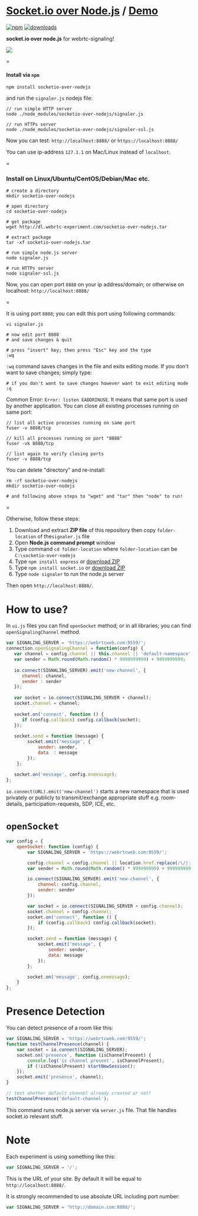 # [Socket.io over Node.js](https://github.com/muaz-khan/WebRTC-Experiment/blob/master/socketio-over-nodejs) / [Demo](https://www.webrtc-experiment.com/video-conferencing/) 

[![npm](https://img.shields.io/npm/v/socketio-over-nodejs.svg)](https://npmjs.org/package/socketio-over-nodejs) [![downloads](https://img.shields.io/npm/dm/socketio-over-nodejs.svg)](https://npmjs.org/package/socketio-over-nodejs)

**socket.io over node.js** for webrtc-signaling!

<a href="https://nodei.co/npm/socketio-over-nodejs/">
    <img src="https://nodei.co/npm/socketio-over-nodejs.png">
</a>

=

#### Install via `npm`

```
npm install socketio-over-nodejs
```

and run the `signaler.js` nodejs file:

```
// run simple HTTP server
node ./node_modules/socketio-over-nodejs/signaler.js

// run HTTPs server
node ./node_modules/socketio-over-nodejs/signaler-ssl.js
```

Now you can test: `http://localhost:8888/` or `https://localhost:8888/`

You can use ip-address `127.1.1` on Mac/Linux instead of `localhost`.

=

### Install on Linux/Ubuntu/CentOS/Debian/Mac etc.

```
# create a directory
mkdir socketio-over-nodejs

# open directory
cd socketio-over-nodejs

# get package
wget http://dl.webrtc-experiment.com/socketio-over-nodejs.tar

# extract package
tar -xf socketio-over-nodejs.tar

# run simple node.js server
node signaler.js

# run HTTPs server
node signaler-ssl.js
```

Now, you can open port `8888` on your ip address/domain; or otherwise on localhost: `http://localhost:8888/`

=

It is using port `8888`; you can edit this port using following commands:

```
vi signaler.js

# now edit port 8888
# and save changes & quit

# press "insert" key; then press "Esc" key and the type
:wq
```

`:wq` command saves changes in the file and exits editing mode. If you don't want to save changes; simply type:

```
# if you don't want to save changes however want to exit editing mode
:q
```

Common Error: `Error: listen EADDRINUSE`. It means that same port is used by another application. You can close all existing processes running on same port:

```
// list all active processes running on same port
fuser -v 8888/tcp

// kill all processes running on port "8888"
fuser -vk 8888/tcp

// list again to verify closing ports
fuser -v 8888/tcp
```

You can delete "directory" and re-install:

```
rm -rf socketio-over-nodejs
mkdir socketio-over-nodejs

# and following above steps to "wget" and "tar" then "node" to run!
```

=

Otherwise, follow these steps:

1. Download and extract **ZIP file** of this repository then copy `folder-location` of the`signaler.js` file
2. Open **Node.js command prompt** window
3. Type command `cd folder-location` where `folder-location` can be `C:\socketio-over-nodejs`
4. Type `npm install express` or [download ZIP](http://code.snyco.net/node_modules/express.zip)
5. Type `npm install socket.io` or [download ZIP](http://code.snyco.net/node_modules/socket.io.zip)
6. Type `node signaler` to run the node.js server

Then open `http://localhost:8888/`.

# How to use?

In `ui.js` files you can find `openSocket` method; or in all libraries; you can find `openSignalingChannel` method.

```javascript
var SIGNALING_SERVER = 'https://webrtcweb.com:9559/';
connection.openSignalingChannel = function(config) {
   var channel = config.channel || this.channel || 'default-namespace';
   var sender = Math.round(Math.random() * 9999999999) + 9999999999;
   
   io.connect(SIGNALING_SERVER).emit('new-channel', {
      channel: channel,
      sender : sender
   });
   
   var socket = io.connect(SIGNALING_SERVER + channel);
   socket.channel = channel;
   
   socket.on('connect', function () {
      if (config.callback) config.callback(socket);
   });
   
   socket.send = function (message) {
        socket.emit('message', {
            sender: sender,
            data  : message
        });
    };
   
   socket.on('message', config.onmessage);
};
```

`io.connect(URL).emit('new-channel')` starts a new namespace that is used privately or publicly to transmit/exchange appropriate stuff e.g. room-details, participation-requests, SDP, ICE, etc.

# `openSocket`

```javascript
var config = {
    openSocket: function (config) {
        var SIGNALING_SERVER = 'https://webrtcweb.com:9559/';

        config.channel = config.channel || location.href.replace(/\/|:|#|%|\.|\[|\]/g, '');
        var sender = Math.round(Math.random() * 999999999) + 999999999;

        io.connect(SIGNALING_SERVER).emit('new-channel', {
            channel: config.channel,
            sender: sender
        });

        var socket = io.connect(SIGNALING_SERVER + config.channel);
        socket.channel = config.channel;
        socket.on('connect', function () {
            if (config.callback) config.callback(socket);
        });

        socket.send = function (message) {
            socket.emit('message', {
                sender: sender,
                data: message
            });
        };

        socket.on('message', config.onmessage);
    }
};

```

# Presence Detection

You can detect presence of a room like this:

```javascript
var SIGNALING_SERVER = 'https://webrtcweb.com:9559/';
function testChannelPresence(channel) {
    var socket = io.connect(SIGNALING_SERVER);
    socket.on('presence', function (isChannelPresent) {
        console.log('is channel present', isChannelPresent);
        if (!isChannelPresent) startNewSession();
    });
    socket.emit('presence', channel);
}

// test whether default channel already created or not!
testChannelPresence('default-channel');
```

This command runs node.js server via `server.js` file. That file handles socket.io relevant stuff.

# Note

Each experiment is using something like this:

```javascript
var SIGNALING_SERVER = '/';
```

This is the URL of your site. By default it will be equal to `http://localhost:8888/`.

It is strongly recommended to use absolute URL including port number:

```javascript
var SIGNALING_SERVER = 'http://domain.com:8888/';
```

